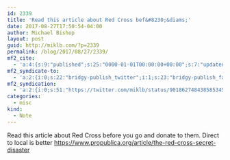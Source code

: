 ```yaml
---
id: 2339
title: 'Read this article about Red Cross bef&#8230;&diams;'
date: 2017-08-27T17:50:54-04:00
author: Michael Bishop
layout: post
guid: http://miklb.com/?p=2339
permalink: /blog/2017/08/27/2339/
mf2_cite:
  - 'a:4:{s:9:"published";s:25:"0000-01-01T00:00:00+00:00";s:7:"updated";s:25:"0000-01-01T00:00:00+00:00";s:8:"category";a:1:{i:0;s:0:"";}s:6:"author";a:0:{}}'
mf2_syndicate-to:
  - 'a:2:{i:0;s:22:"bridgy-publish_twitter";i:1;s:23:"bridgy-publish_facebook";}'
mf2_syndication:
  - 'a:2:{i:0;s:51:"https://twitter.com/miklb/status/901862748438585345";i:1;s:66:"https://www.facebook.com/10154408911669162/posts/10155919195679162";}'
categories:
  - misc
kind:
  - Note
---
```

Read this article about Red Cross before you go and donate to them. Direct to local is better <https://www.propublica.org/article/the-red-cross-secret-disaster>